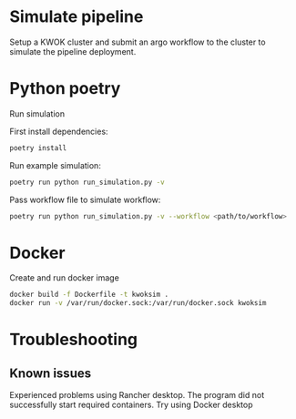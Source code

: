 # Simulate pipeline
Setup a KWOK cluster and submit an argo workflow to the cluster to simulate the pipeline deployment.

# Python poetry
Run simulation

First install dependencies:
```bash
poetry install
```

Run example simulation:
```bash
poetry run python run_simulation.py -v
```

Pass workflow file to simulate workflow:
```bash
poetry run python run_simulation.py -v --workflow <path/to/workflow>
```

# Docker
Create and run docker image

```bash
docker build -f Dockerfile -t kwoksim .
docker run -v /var/run/docker.sock:/var/run/docker.sock kwoksim
```

# Troubleshooting

## Known issues
Experienced problems using Rancher desktop. The program did not successfully start required containers.
Try using Docker desktop

